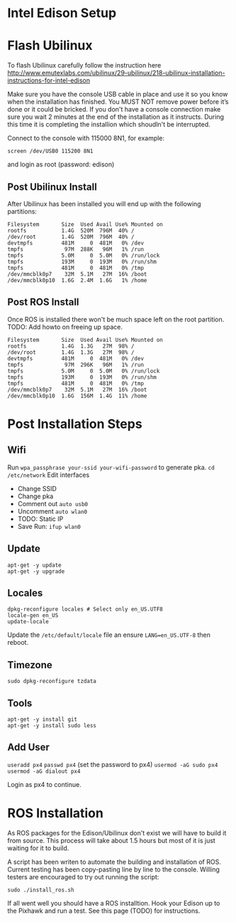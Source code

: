 # Intel Edison Setup

# Flash Ubilinux

To flash Ubilinux carefully follow the instruction here http://www.emutexlabs.com/ubilinux/29-ubilinux/218-ubilinux-installation-instructions-for-intel-edison

Make sure you have the console USB cable in place and use it so you know when the installation has finished. You MUST NOT remove power before it’s done or it could be bricked. If you don't have a console connection make sure you wait 2 minutes at the end of the installation as it instructs. During this time it is completing the installion which shoudln't be interrupted.

Connect to the console with 115000 8N1, for example: 

`screen /dev/USB0 115200 8N1` 

and login as root (password: edison)


## Post Ubilinux Install
After Ubilinux has been installed you will end up with the following partitions:

```
Filesystem       Size  Used Avail Use% Mounted on
rootfs           1.4G  520M  796M  40% /
/dev/root        1.4G  520M  796M  40% /
devtmpfs         481M     0  481M   0% /dev
tmpfs             97M  288K   96M   1% /run
tmpfs            5.0M     0  5.0M   0% /run/lock
tmpfs            193M     0  193M   0% /run/shm
tmpfs            481M     0  481M   0% /tmp
/dev/mmcblk0p7    32M  5.1M   27M  16% /boot
/dev/mmcblk0p10  1.6G  2.4M  1.6G   1% /home
```

## Post ROS Install
Once ROS is installed there won't be much space left on the root partition. TODO: Add howto on freeing up space.

```
Filesystem       Size  Used Avail Use% Mounted on
rootfs           1.4G  1.3G   27M  98% /
/dev/root        1.4G  1.3G   27M  98% /
devtmpfs         481M     0  481M   0% /dev
tmpfs             97M  296K   96M   1% /run
tmpfs            5.0M     0  5.0M   0% /run/lock
tmpfs            193M     0  193M   0% /run/shm
tmpfs            481M     0  481M   0% /tmp
/dev/mmcblk0p7    32M  5.1M   27M  16% /boot
/dev/mmcblk0p10  1.6G  156M  1.4G  11% /home
```

# Post Installation Steps

## Wifi
Run `wpa_passphrase your-ssid your-wifi-password` to generate pka.
`cd /etc/network`
Edit interfaces
- Change SSID
- Change pka
- Comment out `auto usb0`
- Uncomment `auto wlan0`
- TODO: Static IP
- Save
Run: `ifup wlan0`

## Update
```
apt-get -y update
apt-get -y upgrade
```

## Locales
```
dpkg-reconfigure locales # Select only en_US.UTF8
locale-gen en_US
update-locale
```
Update the `/etc/default/locale` file an ensure `LANG=en_US.UTF-8` then reboot.

## Timezone
`sudo dpkg-reconfigure tzdata`

## Tools
```
apt-get -y install git
apt-get -y install sudo less
```

## Add User
`useradd px4`
`passwd px4` (set the password to px4)
`usermod -aG sudo px4`
`usermod -aG dialout px4`

Login as px4 to continue.

# ROS Installation

As ROS packages for the Edison/Ubilinux don't exist we will have to build it from source. This process will take about 1.5 hours but most of it is just waiting for it to build.

A script has been writen to automate the building and installation of ROS. Current testing has been copy-pasting line by line to the console. Willing testers are encouraged to try out running the script:

`sudo ./install_ros.sh`

If all went well you should have a ROS installtion. Hook your Edison up to the Pixhawk and run a test. See this page (TODO) for instructions.
